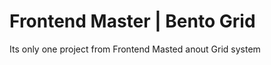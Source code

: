 <h1>
    Frontend Master | Bento Grid
</h1>

<p>
    Its only one project from Frontend Masted anout Grid system
</p>
